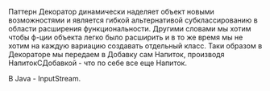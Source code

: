 Паттерн Декоратор динамически наделяет объект новыми возможностями и является гибкой альтернативой субклассированию в области расширения функциональности.
Другими словами мы хотим чтобы ф-ции объекта легко было расширить и в то же время мы не хотим на каждую вариацию создавать отдельный класс.
Таки образом в Декораторе мы передаем в Добавку сам Напиток, производя НапитокСДобавкой - что по себе все еще Напиток.

В Java - InputStream.